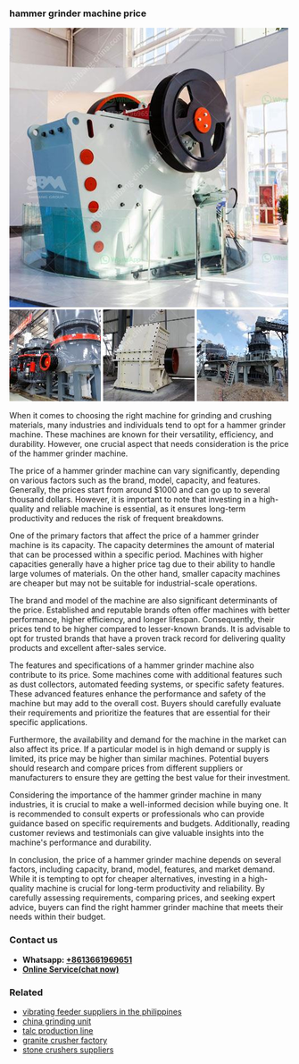 <h3>hammer grinder machine price</h3><img src='1706755872.jpg' alt=''><p>When it comes to choosing the right machine for grinding and crushing materials, many industries and individuals tend to opt for a hammer grinder machine. These machines are known for their versatility, efficiency, and durability. However, one crucial aspect that needs consideration is the price of the hammer grinder machine.</p><p>The price of a hammer grinder machine can vary significantly, depending on various factors such as the brand, model, capacity, and features. Generally, the prices start from around $1000 and can go up to several thousand dollars. However, it is important to note that investing in a high-quality and reliable machine is essential, as it ensures long-term productivity and reduces the risk of frequent breakdowns.</p><p>One of the primary factors that affect the price of a hammer grinder machine is its capacity. The capacity determines the amount of material that can be processed within a specific period. Machines with higher capacities generally have a higher price tag due to their ability to handle large volumes of materials. On the other hand, smaller capacity machines are cheaper but may not be suitable for industrial-scale operations.</p><p>The brand and model of the machine are also significant determinants of the price. Established and reputable brands often offer machines with better performance, higher efficiency, and longer lifespan. Consequently, their prices tend to be higher compared to lesser-known brands. It is advisable to opt for trusted brands that have a proven track record for delivering quality products and excellent after-sales service.</p><p>The features and specifications of a hammer grinder machine also contribute to its price. Some machines come with additional features such as dust collectors, automated feeding systems, or specific safety features. These advanced features enhance the performance and safety of the machine but may add to the overall cost. Buyers should carefully evaluate their requirements and prioritize the features that are essential for their specific applications.</p><p>Furthermore, the availability and demand for the machine in the market can also affect its price. If a particular model is in high demand or supply is limited, its price may be higher than similar machines. Potential buyers should research and compare prices from different suppliers or manufacturers to ensure they are getting the best value for their investment.</p><p>Considering the importance of the hammer grinder machine in many industries, it is crucial to make a well-informed decision while buying one. It is recommended to consult experts or professionals who can provide guidance based on specific requirements and budgets. Additionally, reading customer reviews and testimonials can give valuable insights into the machine's performance and durability.</p><p>In conclusion, the price of a hammer grinder machine depends on several factors, including capacity, brand, model, features, and market demand. While it is tempting to opt for cheaper alternatives, investing in a high-quality machine is crucial for long-term productivity and reliability. By carefully assessing requirements, comparing prices, and seeking expert advice, buyers can find the right hammer grinder machine that meets their needs within their budget.</p><h3>Contact us</h3><ul><li><strong>Whatsapp:&nbsp;<a href="https://wa.me/8613661969651">+8613661969651</a></strong></li><li><a href="https://swt.shibang-china.com/?git&amp;zhl&amp;hammer grinder machine price"><strong>Online Service(chat now)</strong></a></li></ul><h3>Related</h3><ul><li><a href='vibrating feeder suppliers in the philippines.md'>vibrating feeder suppliers in the philippines</a></li><li><a href='china grinding unit.md'>china grinding unit</a></li><li><a href='talc production line.md'>talc production line</a></li><li><a href='granite crusher factory.md'>granite crusher factory</a></li><li><a href='stone crushers suppliers.md'>stone crushers suppliers</a></li></ul>